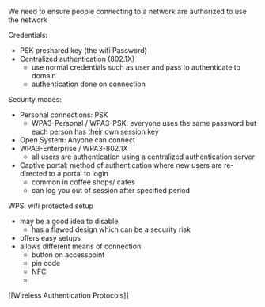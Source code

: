 We need to ensure people connecting to a network are authorized to use the network 

Credentials: 
- PSK preshared key (the wifi Password)
- Centralized authentication (802.1X)
    - use normal credentials such as user and pass to authenticate to domain
    - authentication done on connection 

Security modes: 
- Personal connections: PSK 
    - WPA3-Personal / WPA3-PSK: everyone uses the same password but each person has their own session key
- Open System: Anyone can connect 
- WPA3-Enterprise / WPA3-802.1X
    - all users are authentication using a centralized authentication server 
- Captive portal: method of authentication where new users are re-directed to a portal to login 
    - common in coffee shops/ cafes
    - can log you out of session after specified period

WPS: wifi protected setup
- may be a good idea to disable 
    - has a flawed design which can be a security risk 
- offers easy setups
- allows different means of connection
    -  button on accesspoint 
    -  pin code 
    -  NFC 
    -  

[[Wireless Authentication Protocols]] 